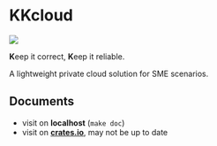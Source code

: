 # KKcloud

![](https://tokei.rs/b1/github/ktmlm/KKcloud)

**K**eep it correct, **K**eep it reliable.

A lightweight private cloud solution for SME scenarios.

## Documents

- visit on **localhost** (`make doc`)
- visit on [**crates.io**](https://docs.rs/kkcloud/0.0.3/kkcloud/index.html), may not be up to date
